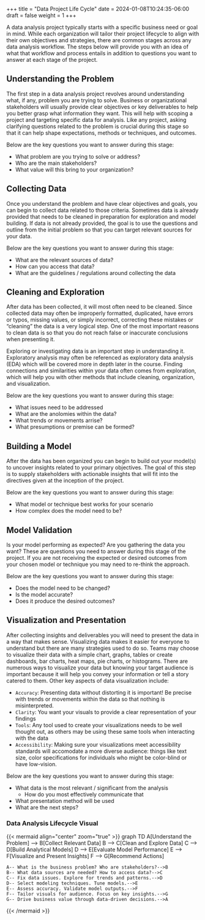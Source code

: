 +++
title = "Data Project Life Cycle"
date = 2024-01-08T10:24:35-06:00
draft = false
weight = 1
+++

A data analysis project typically starts with a specific business need or goal in mind. While each organization will tailor their project lifecycle to align with their own objectives and strategies, there are common stages across any data analysis workflow. The steps below will provide you with an idea of what that workflow and process entails in addition to questions you want to answer at each stage of the project.

## Understanding the Problem

The first step in a data analysis project revolves around understanding what, if any, problem you are trying to solve. Business or organizational stakeholders will usually provide clear objectives or key deliverables to help you better grasp what information they want. This will help with scoping a project and targeting specific data for analysis. Like any project, asking clarifying questions related to the problem is crucial during this stage so that it can help shape expectations, methods or techniques, and outcomes.

Below are the key questions you want to answer during this stage:
- What problem are you trying to solve or address?
- Who are the main stakeholders?
- What value will this bring to your organization?

## Collecting Data

Once you understand the problem and have clear objectives and goals, you can begin to collect data related to those criteria. Sometimes data is already provided that needs to be cleaned in preparation for exploration and model building. If data is not already provided, the goal is to use the questions and outline from the initial problem so that you can target relevant sources for your data.

Below are the key questions you want to answer during this stage:
- What are the relevant sources of data?
- How can you access that data?
- What are the guidelines / regulations around collecting the data

## Cleaning and Exploration

After data has been collected, it will most often need to be cleaned. Since collected data may often be improperly formatted, duplicated, have errors or typos, missing values, or simply incorrect, correcting these mistakes or “cleaning” the data is a very logical step. One of the most important reasons to clean data is so that you do not reach false or inaccurate conclusions when presenting it.

Exploring or investigating data is an important step in understanding it. Exploratory analysis may often be referenced as exploratory data analysis (EDA) which will be covered more in depth later in the course. Finding connections and similarities within your data often comes from exploration, which will help you with other methods that include cleaning, organization, and visualization.

Below are the key questions you want to answer during this stage:
- What issues need to be addressed
- What are the anolomies within the data?
- What trends or movements arrise?
- What presumptions or premise can be formed?

## Building a Model

After the data has been organized you can begin to build out your model(s) to uncover insights related to your primary objectives. The goal of this step is to supply stakeholders with actionable insights that will fit into the directives given at the inception of the project.

Below are the key questions you want to answer during this stage:
- What model or technique best works for your scenario
- How complex does the model need to be?

## Model Validation

Is your model performing as expected? Are you gathering the data you want? These are questions you need to answer during this stage of the project. If you are not receiving the expected or desired outcomes from your chosen model or technique you may need to re-think the approach.

Below are the key questions you want to answer during this stage:
- Does the model need to be changed?
- Is the model accurate?
- Does it produce the desired outcomes?

## Visualization and Presentation

After collecting insights and deliverables you will need to present the data in a way that makes sense. Visualizing data makes it easier for everyone to understand but there are many strategies used to do so. Teams may choose to visualize their data with a simple chart, graphs, tables or create dashboards, bar charts, heat maps, pie charts, or histograms. There are numerous ways to visualize your data but knowing your target audience is important because it will help you convey your information or tell a story catered to them. Other key aspects of data visualization include:
- `Accuracy`: Presenting data without distorting it is important! Be precise with trends or movements within the data so that nothing is misinterpreted.
- `Clarity`: You want your visuals to provide a clear representation of your findings
- `Tools`: Any tool used to create your visualizations needs to be well thought out, as others may be using these same tools when interacting with the data
- `Accessibility`: Making sure your visualizations meet accessibility standards will accomodate a more diverse audience: things like text size, color specifications for individuals who might be color-blind or have low-vision.

Below are the key questions you want to answer during this stage:
- What data is the most relevant / significant from the analysis
    - How do you most effectively communicate that
- What presentation method will be used
- What are the next steps?

### Data Analysis Lifecycle Visual

{{< mermaid align="center" zoom="true" >}}
graph TD
    A[Understand the Problem] --> B[Collect Relevant Data]
    B --> C[Clean and Explore Data]
    C --> D[Build Analytical Models]
    D --> E[Evaluate Model Performance]
    E --> F[Visualize and Present Insights]
    F --> G[Recommend Actions]

    A-- What is the business problem? Who are stakeholders?-->B
    B-- What data sources are needed? How to access data?-->C
    C-- Fix data issues. Explore for trends and patterns.-->D
    D-- Select modeling techniques. Tune models.-->E 
    E-- Assess accuracy. Validate model outputs.-->F
    F-- Tailor visuals for audience. Focus on key insights.-->G
    G-- Drive business value through data-driven decisions.-->A
{{< /mermaid >}}